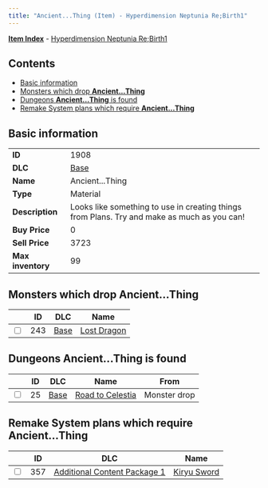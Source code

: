 ```yaml
---
title: "Ancient...Thing (Item) - Hyperdimension Neptunia Re;Birth1"
---
```


[**Item Index**](/neptunia/rb1/item/index.html) - [Hyperdimension Neptunia Re;Birth1](/neptunia/rb1)

## Contents

- [Basic information](#basic-information)
- [Monsters which drop **Ancient...Thing**](#monsters-which-drop-ancientthing)
- [Dungeons **Ancient...Thing** is found](#dungeons-ancientthing-is-found)
- [Remake System plans which require **Ancient...Thing**](#remake-system-plans-which-require-ancientthing)

## Basic information

|   |   |
| -- | -- |
| **ID** | 1908 |
| **DLC** | [Base](/neptunia/rb1/dlc/1-base.html) |
| **Name** | Ancient...Thing |
| **Type** | Material |
| **Description** | Looks like something to use in creating things from Plans. Try and make as much as you can! |
| **Buy Price** | 0 |
| **Sell Price** | 3723 |
| **Max inventory** | 99 |


## Monsters which drop **Ancient...Thing**

|    | ID | DLC | Name |
| -- | -- | --- | ---- |
| <input type="checkbox" id="rb1-monster-1-243" class="trackbox" /> | 243 | [Base](/neptunia/rb1/dlc/1-base.html) | [Lost Dragon](/neptunia/rb1/monster/1-243-lost-dragon.html) |


## Dungeons **Ancient...Thing** is found

|    | ID | DLC | Name | From |
| -- | -- | --- | ---- | ---- |
| <input type="checkbox" id="rb1-dungeon-1-25" class="trackbox" /> | 25 | [Base](/neptunia/rb1/dlc/1-base.html) | [Road to Celestia](/neptunia/rb1/dungeon/1-25-road-to-celestia.html) | Monster drop |


## Remake System plans which require **Ancient...Thing**

|    | ID | DLC | Name |
| -- | -- | --- | ---- |
| <input type="checkbox" id="rb1-quest-10-357" class="trackbox" /> | 357 | [Additional Content Package 1](/neptunia/rb1/dlc/10-pack1.html) | [Kiryu Sword](/neptunia/rb1/quest/10-357-kiryu-sword.html) |

